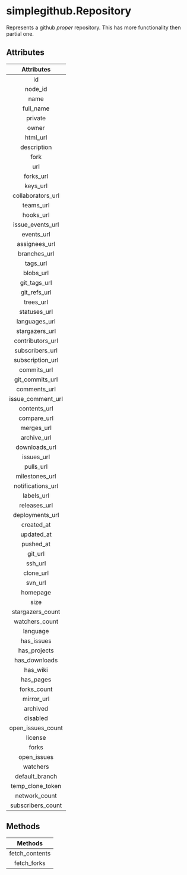 # simplegithub.Repository

Represents a github *proper* repository. This has more functionality then partial one.

## Attributes

| Attributes |
|:----------:|
| id |
| node_id |
| name |
| full_name |
| private |
| owner |
| html_url |
| description |
| fork |
| url |
| forks_url |
| keys_url |
| collaborators_url |
| teams_url |
| hooks_url |
| issue_events_url |
| events_url |
| assignees_url |
| branches_url |
| tags_url |
| blobs_url |
| git_tags_url |
| git_refs_url |
| trees_url |
| statuses_url |
| languages_url |
| stargazers_url |
| contributors_url |
| subscribers_url |
| subscription_url |
| commits_url |
| git_commits_url |
| comments_url |
| issue_comment_url |
| contents_url |
| compare_url |
| merges_url |
| archive_url |
| downloads_url |
| issues_url |
| pulls_url |
| milestones_url |
| notifications_url |
| labels_url |
| releases_url |
| deployments_url |
| created_at |
| updated_at |
| pushed_at |
| git_url |
| ssh_url |
| clone_url |
| svn_url |
| homepage |
| size |
| stargazers_count |
| watchers_count |
| language |
| has_issues |
| has_projects |
| has_downloads |
| has_wiki |
| has_pages |
| forks_count |
| mirror_url |
| archived |
| disabled |
| open_issues_count |
| license |
| forks |
| open_issues |
| watchers |
| default_branch |
| temp_clone_token |
| network_count |
| subscribers_count |

## Methods

| Methods |
|:-------:|
| fetch_contents |
| fetch_forks |
